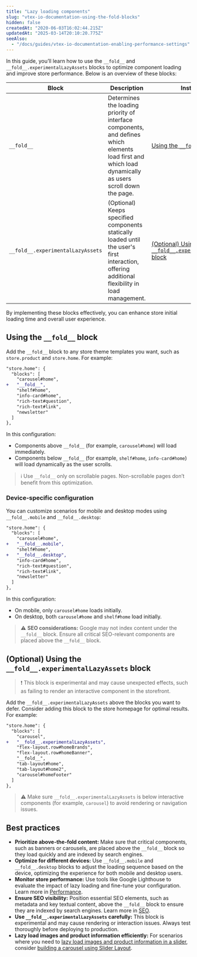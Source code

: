 ```yaml
---
title: "Lazy loading components"
slug: "vtex-io-documentation-using-the-fold-blocks"
hidden: false
createdAt: "2020-06-03T16:02:44.215Z"
updatedAt: "2025-03-14T20:10:20.775Z"
seeAlso:
  - "/docs/guides/vtex-io-documentation-enabling-performance-settings"
---
```


In this guide, you’ll learn how to use the `__fold__` and `__fold__.experimentalLazyAssets` blocks to optimize component loading and improve store performance. Below is an overview of these blocks:

| Block                          | Description                                                                                              | Instructions |
|--------------------------------|----------------------------------------------------------------------------------------------------------|--------------|
| `__fold__`                     | Determines the loading priority of interface components, and defines which elements load first and which load dynamically as users scroll down the page. | [Using the `__fold__` block](#using-the-fold-block) |
| `__fold__.experimentalLazyAssets` | (Optional) Keeps specified components statically loaded until the user's first interaction, offering additional flexibility in load management. | [(Optional) Using the `__fold__.experimentalLazyAssets` block](#optional-using-the-fold-experimentalLazyAssets-block) |

By implementing these blocks effectively, you can enhance store initial loading time and overall user experience.

## Using the `__fold__` block

Add the `__fold__` block to any store theme templates you want, such as `store.product` and `store.home`. For example:

```diff
"store.home": {
  "blocks": [
    "carousel#home",
+   "__fold__",
    "shelf#home",
    "info-card#home",
    "rich-text#question",
    "rich-text#link",
    "newsletter"
  ]
},
```

In this configuration:

- Components above `__fold__` (for example, `carousel#home`) will load immediately.
- Components below `__fold__` (for example, `shelf#home`, `info-card#home`) will load dynamically as the user scrolls.

>ℹ️ Use `__fold__` only on scrollable pages. Non-scrollable pages don’t benefit from this optimization.

### Device-specific configuration

You can customize scenarios for mobile and desktop modes using `__fold__.mobile` and `__fold__.desktop`:

```diff
"store.home": {
  "blocks": [
    "carousel#home",
+   "__fold__.mobile",
    "shelf#home",
+   "__fold__.desktop",
    "info-card#home",
    "rich-text#question",
    "rich-text#link",
    "newsletter"
  ]  
},
```

In this configuration:

- On mobile, only `carousel#home` loads initially.
- On desktop, both `carousel#home` and `shelf#home` load initially.

> ⚠️ **SEO considerations:** Google may not index content under the `__fold__` block. Ensure all critical SEO-relevant components are placed above the `__fold__` block.

## (Optional) Using the `__fold__.experimentalLazyAssets` block

> ❗ This block is experimental and may cause unexpected effects, such as failing to render an interactive component in the storefront.

Add the `__fold__.experimentalLazyAssets` above the blocks you want to defer. Consider adding this block to the store homepage for optimal results. For example:

```diff
"store.home": {
  "blocks": [
    "carousel",
+   "__fold__.experimentalLazyAssets", 
    "flex-layout.row#homeBrands",
    "flex-layout.row#homeBanner",
    "__fold__",
    "tab-layout#home",
    "tab-layout#home2",
    "carousel#homeFooter"
  ]
},
```

> ⚠️ Make sure `__fold__.experimentalLazyAssets` is below interactive components (for example, `carousel`) to avoid rendering or navigation issues.

## Best practices

- **Prioritize above-the-fold content:** Make sure that critical components, such as banners or carousels, are placed above the `__fold__` block so they load quickly and are indexed by search engines.
- **Optimize for different devices:** Use `__fold__.mobile` and `__fold__.desktop` blocks to adjust the loading sequence based on the device, optimizing the experience for both mobile and desktop users.
- **Monitor store performance:** Use tools like Google Lighthouse to evaluate the impact of lazy loading and fine-tune your configuration. Learn more in [Performance](https://developers.vtex.com/docs/guides/storefront-performance).
- **Ensure SEO visibility:** Position essential SEO elements, such as metadata and key textual content, above the `__fold__` block to ensure they are indexed by search engines. Learn more in [SEO](https://developers.vtex.com/docs/guides/storefront-seo).
- **Use `__fold__.experimentalLazyAssets` carefully:** This block is experimental and may cause rendering or interaction issues. Always test thoroughly before deploying to production.
- **Lazy load images and product information efficiently:** For scenarios where you need to [lazy load images and product information in a slider](https://developers.vtex.com/docs/guides/vtex-io-documentation-enabling-performance-settings#manual-optimizations), consider [building a carousel using Slider Layout](https://developers.vtex.com/docs/guides/vtex-io-documentation-building-a-carousel-using-slider-layout).
